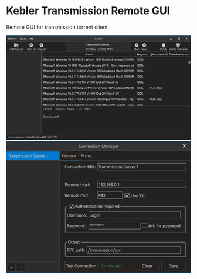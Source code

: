 # Kebler Transmission Remote GUI
Remote GUI for transmission torrent client

![Kebler](https://github.com/JeremiSharkboy/Kebler/raw/develop/Images/1.png)
![Kebler](https://github.com/JeremiSharkboy/Kebler/raw/develop/Images/2.png)

